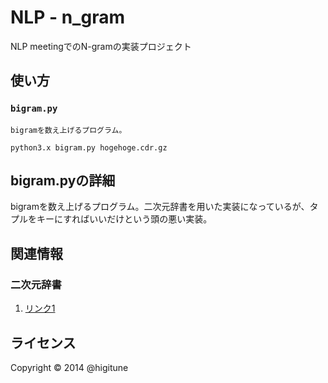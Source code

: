 NLP - n_gram
======================
NLP meetingでのN-gramの実装プロジェクト
 
使い方
------
### `bigram.py`
    bigramを数え上げるプログラム。

    python3.x bigram.py hogehoge.cdr.gz  
 bigram.pyの詳細
----------------
bigramを数え上げるプログラム。二次元辞書を用いた実装になっているが、タプルをキーにすればいいだけという頭の悪い実装。

関連情報
--------
### 二次元辞書
1. [リンク1](http://materia.jp/blog/20121119.html "Pythonで多次元の辞書を扱う [Python]")
 
ライセンス
----------
Copyright &copy; 2014 @higitune
 

